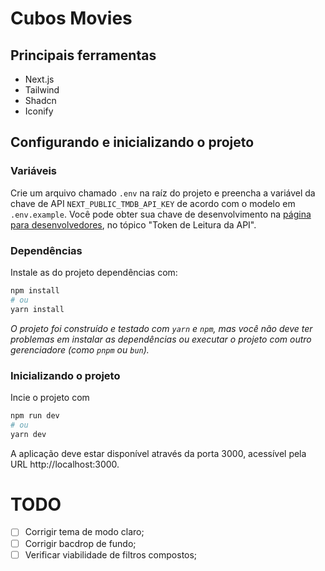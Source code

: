 # Cubos Movies

## Principais ferramentas

- Next.js
- Tailwind
- Shadcn
- Iconify

## Configurando e inicializando o projeto

### Variáveis

Crie um arquivo chamado `.env` na raíz do projeto e preencha a variável da chave de API `NEXT_PUBLIC_TMDB_API_KEY` de acordo com o modelo em `.env.example`. 
Você pode obter sua chave de desenvolvimento na [página para desenvolvedores](https://www.themoviedb.org/settings/api), no tópico "Token de Leitura da API".

### Dependências

Instale as do projeto dependências com:

```bash
npm install
# ou
yarn install
```
_O projeto foi construído e testado com `yarn` e `npm`, mas você não deve ter problemas em instalar as dependências ou executar o projeto com outro gerenciadore (como `pnpm` ou `bun`)._

### Inicializando o projeto

Incie o projeto com 

```bash
npm run dev
# ou
yarn dev
```
A aplicação deve estar disponível através da porta 3000, acessível pela URL http://localhost:3000.


# TODO

- [ ] Corrigir tema de modo claro;
- [ ] Corrigir bacdrop de fundo;
- [ ] Verificar viabilidade de filtros compostos;
